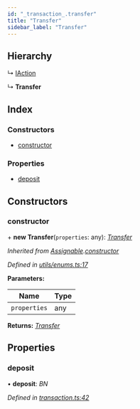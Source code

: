 ```yaml
---
id: "_transaction_.transfer"
title: "Transfer"
sidebar_label: "Transfer"
---
```


## Hierarchy

  ↳ [IAction](_transaction_.iaction.md)

  ↳ **Transfer**

## Index

### Constructors

* [constructor](_transaction_.transfer.md#constructor)

### Properties

* [deposit](_transaction_.transfer.md#deposit)

## Constructors

###  constructor

\+ **new Transfer**(`properties`: any): *[Transfer](_transaction_.transfer.md)*

*Inherited from [Assignable](_utils_enums_.assignable.md).[constructor](_utils_enums_.assignable.md#constructor)*

*Defined in [utils/enums.ts:17](https://github.com/nearprotocol/nearlib/blob/be6b150/src.ts/utils/enums.ts#L17)*

**Parameters:**

Name | Type |
------ | ------ |
`properties` | any |

**Returns:** *[Transfer](_transaction_.transfer.md)*

## Properties

###  deposit

• **deposit**: *BN*

*Defined in [transaction.ts:42](https://github.com/nearprotocol/nearlib/blob/be6b150/src.ts/transaction.ts#L42)*

